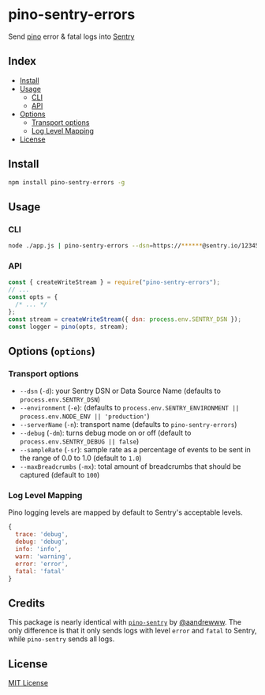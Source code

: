 # pino-sentry-errors

Send [pino](https://github.com/pinojs/pino) error & fatal logs into [Sentry](https://sentry.io/)

## Index

- [Install](#install)
- [Usage](#usage)
  - [CLI](#cli)
  - [API](#api)
- [Options](#options-options)
  - [Transport options](#transport-options)
  - [Log Level Mapping](#log-level-mapping)
- [License](#license)

## Install

```bash
npm install pino-sentry-errors -g
```

## Usage

### CLI

```bash
node ./app.js | pino-sentry-errors --dsn=https://******@sentry.io/12345
```

### API

```js
const { createWriteStream } = require("pino-sentry-errors");
// ...
const opts = {
  /* ... */
};
const stream = createWriteStream({ dsn: process.env.SENTRY_DSN });
const logger = pino(opts, stream);
```

## Options (`options`)

### Transport options

- `--dsn` (`-d`): your Sentry DSN or Data Source Name (defaults to `process.env.SENTRY_DSN`)
- `--environment` (`-e`): (defaults to `process.env.SENTRY_ENVIRONMENT || process.env.NODE_ENV || 'production'`)
- `--serverName` (`-n`): transport name (defaults to `pino-sentry-errors`)
- `--debug` (`-dm`): turns debug mode on or off (default to `process.env.SENTRY_DEBUG || false`)
- `--sampleRate` (`-sr`): sample rate as a percentage of events to be sent in the range of 0.0 to 1.0 (default to `1.0`)
- `--maxBreadcrumbs` (`-mx`): total amount of breadcrumbs that should be captured (default to `100`)

### Log Level Mapping

Pino logging levels are mapped by default to Sentry's acceptable levels.

```js
{
  trace: 'debug',
  debug: 'debug',
  info: 'info',
  warn: 'warning',
  error: 'error',
  fatal: 'fatal'
}
```

## Credits

This package is nearly identical with [`pino-sentry`](https://github.com/aandrewww/pino-sentry) by [@aandrewww](https://github.com/aandrewww). The only difference is that it only sends logs with level `error` and `fatal` to Sentry, while `pino-sentry` sends all logs.

## License

[MIT License][license-url]

[license-url]: LICENSE
[node-url]: https://nodejs.org
